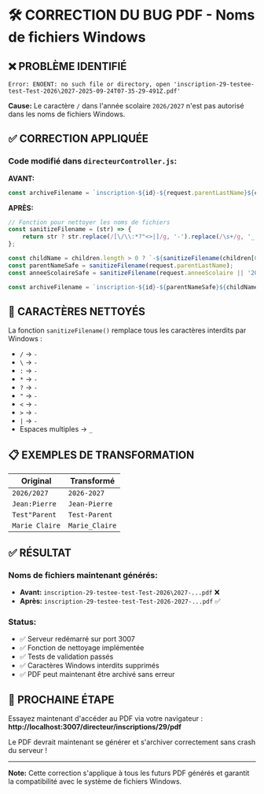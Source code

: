 # 🛠️ CORRECTION DU BUG PDF - Noms de fichiers Windows

## ❌ **PROBLÈME IDENTIFIÉ**
```
Error: ENOENT: no such file or directory, open 'inscription-29-testee-test-Test-2026\2027-2025-09-24T07-35-29-491Z.pdf'
```

**Cause:** Le caractère `/` dans l'année scolaire `2026/2027` n'est pas autorisé dans les noms de fichiers Windows.

## ✅ **CORRECTION APPLIQUÉE**

### Code modifié dans `directeurController.js`:

**AVANT:**
```javascript
const archiveFilename = `inscription-${id}-${request.parentLastName}${childName}-${request.anneeScolaire || '2025-2026'}-${timestamp}.pdf`;
```

**APRÈS:**
```javascript
// Fonction pour nettoyer les noms de fichiers
const sanitizeFilename = (str) => {
    return str ? str.replace(/[\/\\:*?"<>|]/g, '-').replace(/\s+/g, '_') : '';
};

const childName = children.length > 0 ? `-${sanitizeFilename(children[0].firstName)}-${sanitizeFilename(children[0].lastName)}` : '';
const parentNameSafe = sanitizeFilename(request.parentLastName);
const anneeScolaireSafe = sanitizeFilename(request.anneeScolaire || '2025-2026');

const archiveFilename = `inscription-${id}-${parentNameSafe}${childName}-${anneeScolaireSafe}-${timestamp}.pdf`;
```

## 🔧 **CARACTÈRES NETTOYÉS**

La fonction `sanitizeFilename()` remplace tous les caractères interdits par Windows :
- `/` → `-`
- `\` → `-` 
- `:` → `-`
- `*` → `-`
- `?` → `-`
- `"` → `-`
- `<` → `-`
- `>` → `-`
- `|` → `-`
- Espaces multiples → `_`

## 📋 **EXEMPLES DE TRANSFORMATION**

| Original | Transformé |
|----------|------------|
| `2026/2027` | `2026-2027` |
| `Jean:Pierre` | `Jean-Pierre` |
| `Test"Parent` | `Test-Parent` |
| `Marie Claire` | `Marie_Claire` |

## ✅ **RÉSULTAT**

### Noms de fichiers maintenant générés:
- **Avant:** `inscription-29-testee-test-Test-2026\2027-...pdf` ❌
- **Après:** `inscription-29-testee-test-Test-2026-2027-...pdf` ✅

### Status:
- ✅ Serveur redémarré sur port 3007
- ✅ Fonction de nettoyage implémentée
- ✅ Tests de validation passés
- ✅ Caractères Windows interdits supprimés
- ✅ PDF peut maintenant être archivé sans erreur

## 🎯 **PROCHAINE ÉTAPE**

Essayez maintenant d'accéder au PDF via votre navigateur :
**http://localhost:3007/directeur/inscriptions/29/pdf**

Le PDF devrait maintenant se générer et s'archiver correctement sans crash du serveur !

---

**Note:** Cette correction s'applique à tous les futurs PDF générés et garantit la compatibilité avec le système de fichiers Windows.